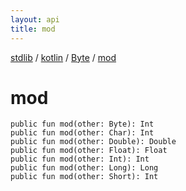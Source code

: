 ```yaml
---
layout: api
title: mod
---
```

[stdlib](../../index.html) / [kotlin](../index.html) / [Byte](index.html) / [mod](mod.html)

# mod

```
public fun mod(other: Byte): Int
public fun mod(other: Char): Int
public fun mod(other: Double): Double
public fun mod(other: Float): Float
public fun mod(other: Int): Int
public fun mod(other: Long): Long
public fun mod(other: Short): Int
```
